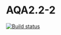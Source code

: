 # AQA2.2-2
[![Build status](https://ci.appveyor.com/api/projects/status/2834tmjs5w19ltmy?svg=true)](https://ci.appveyor.com/project/Milaaver/aqa2-2-2)
